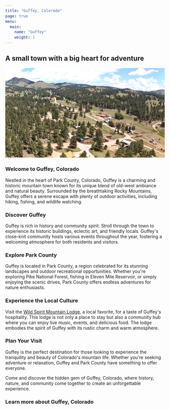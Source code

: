 ```yaml
---
title: "Guffey, Colorado"
page: true
menu:
  main:
    name: "Guffey"
    weight: 1
---
```


## A small town with a big heart for adventure

![Alt text for the image](/img/header.jpg)

### Welcome to Guffey, Colorado

Nestled in the heart of Park County, Colorado, Guffey is a charming and historic mountain town known for its unique blend of old-west ambiance and natural beauty. Surrounded by the breathtaking Rocky Mountains, Guffey offers a serene escape with plenty of outdoor activities, including hiking, fishing, and wildlife watching.

### Discover Guffey

Guffey is rich in history and community spirit. Stroll through the town to experience its historic buildings, eclectic art, and friendly locals. Guffey's close-knit community hosts various events throughout the year, fostering a welcoming atmosphere for both residents and visitors.

### Explore Park County

Guffey is located in Park County, a region celebrated for its stunning landscapes and outdoor recreational opportunities. Whether you're exploring Pike National Forest, fishing in Eleven Mile Reservoir, or simply enjoying the scenic drives, Park County offers endless adventures for nature enthusiasts.

### Experience the Local Culture

Visit the [Wild Spirit Mountain Lodge](https://wildspiritmountainlodge.com), a local favorite, for a taste of Guffey's hospitality. This lodge is not only a place to stay but also a community hub where you can enjoy live music, events, and delicious food. The lodge embodies the spirit of Guffey with its rustic charm and warm atmosphere.

### Plan Your Visit

Guffey is the perfect destination for those looking to experience the tranquility and beauty of Colorado's mountain life. Whether you're seeking adventure or relaxation, Guffey and Park County have something to offer everyone.

Come and discover the hidden gem of Guffey, Colorado, where history, nature, and community come together to create an unforgettable experience.

### Learn more about Guffey, Colorado